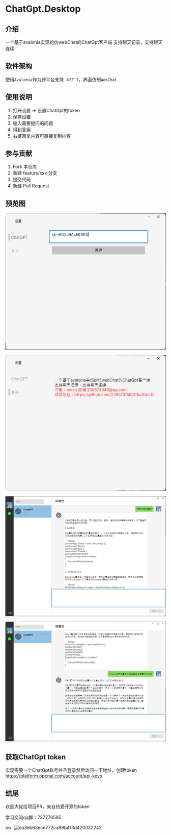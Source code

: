 # ChatGpt.Desktop

## 介绍
一个基于avalonia实现的仿webChat的ChatGpt客户端
支持聊天记录，支持聊天连续

## 软件架构
使用`Avalonia`作为跨平台支持 `.NET 7`，界面仿制`WebChat`

## 使用说明

1.  打开设置 => 设置ChatGpt的token
2.  保存设置
3.  输入需要提问的问题
4.  得到答案
5.  右键回复内容可直接复制内容

## 参与贡献

1.  Fork 本仓库
2.  新建 feature/xxx 分支
3.  提交代码
4.  新建 Pull Request

## 预览图

![img](./img/setting-chat.png)

![img](./img/setting-about.png)

![img](./img/home.png)

![img](./img/home1.png)

## 获取ChatGpt token

实现需要一个ChatGpt账号并且登录然后访问一下地址，创建token
https://platform.openai.com/account/api-keys


## 结尾

欢迎大佬给项目PR，来自热爱开源的token

学习交流qq群：737776595

wx: ![ea3eb63ece772ca89b413d420032242](https://user-images.githubusercontent.com/61819790/224886889-07397fc9-3762-41c2-8d98-68ae13c98a3f.jpg)

